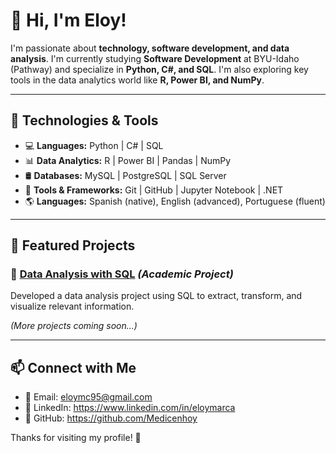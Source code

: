 # 👋 Hi, I'm Eloy!

I'm passionate about **technology, software development, and data analysis**. I'm currently studying **Software Development** at BYU-Idaho (Pathway) and specialize in **Python, C#, and SQL**. I'm also exploring key tools in the data analytics world like **R, Power BI, and NumPy**.

---

## 🚀 Technologies & Tools

- 💻 **Languages:** Python | C# | SQL
- 📊 **Data Analytics:** R | Power BI | Pandas | NumPy
- 🛢 **Databases:** MySQL | PostgreSQL | SQL Server
- 🔧 **Tools & Frameworks:** Git | GitHub | Jupyter Notebook | .NET
- 🌎 **Languages:** Spanish (native), English (advanced), Portuguese (fluent)

---

## 📂 Featured Projects

### 🔹 [Data Analysis with SQL](#) *(Academic Project)*
Developed a data analysis project using SQL to extract, transform, and visualize relevant information.

*(More projects coming soon...)*

---

## 📫 Connect with Me

- 📧 Email: eloymc95@gmail.com
- 🔗 LinkedIn: https://www.linkedin.com/in/eloymarca
- 📂 GitHub: https://github.com/Medicenhoy

Thanks for visiting my profile! 🚀
